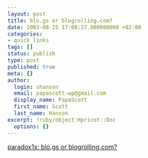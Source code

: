 ```yaml
---
layout: post
title: blo.gs or blogrolling.com?
date: 2003-08-25 17:08:27.000000000 +02:00
categories:
- quick links
tags: []
status: publish
type: post
published: true
meta: {}
author:
  login: shanson
  email: papascott-wp@gmail.com
  display_name: PapaScott
  first_name: Scott
  last_name: Hanson
excerpt: !ruby/object:Hpricot::Doc
  options: {}
---
```

<p><a title="why not both?" href="http://www.paradox1x.org/weblog/kmartino/archives/003082.shtml#003082">paradox1x: blo.gs or blogrolling.com?</a></p>
